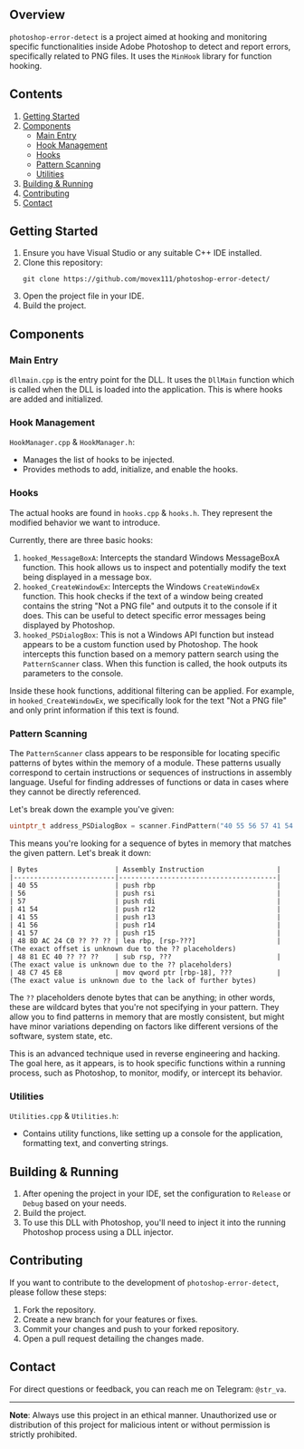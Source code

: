 ## Overview

`photoshop-error-detect` is a project aimed at hooking and monitoring specific functionalities inside Adobe Photoshop to detect and report errors, specifically related to PNG files. It uses the `MinHook` library for function hooking.

## Contents

1. [Getting Started](#getting-started)
2. [Components](#components)
    - [Main Entry](#main-entry)
    - [Hook Management](#hook-management)
    - [Hooks](#hooks)
    - [Pattern Scanning](#pattern-scanning)
    - [Utilities](#utilities)
3. [Building & Running](#building--running)
4. [Contributing](#contributing)
5. [Contact](#contact)
   
## Getting Started

1. Ensure you have Visual Studio or any suitable C++ IDE installed.
2. Clone this repository:
    ```
    git clone https://github.com/movex111/photoshop-error-detect/
    ```
4. Open the project file in your IDE.
5. Build the project.

## Components

### Main Entry

`dllmain.cpp` is the entry point for the DLL. It uses the `DllMain` function which is called when the DLL is loaded into the application. This is where hooks are added and initialized.

### Hook Management

`HookManager.cpp` & `HookManager.h`:
- Manages the list of hooks to be injected.
- Provides methods to add, initialize, and enable the hooks.

### Hooks

The actual hooks are found in `hooks.cpp` & `hooks.h`. They represent the modified behavior we want to introduce.

Currently, there are three basic hooks:

1. `hooked_MessageBoxA`: Intercepts the standard Windows MessageBoxA function. This hook allows us to inspect and potentially modify the text being displayed in a message box.
2. `hooked_CreateWindowEx`: Intercepts the Windows `CreateWindowEx` function. This hook checks if the text of a window being created contains the string "Not a PNG file" and outputs it to the console if it does. This can be useful to detect specific error messages being displayed by Photoshop.
3. `hooked_PSDialogBox`: This is not a Windows API function but instead appears to be a custom function used by Photoshop. The hook intercepts this function based on a memory pattern search using the `PatternScanner` class. When this function is called, the hook outputs its parameters to the console.

Inside these hook functions, additional filtering can be applied. For example, in `hooked_CreateWindowEx`, we specifically look for the text "Not a PNG file" and only print information if this text is found.

### Pattern Scanning

The `PatternScanner` class appears to be responsible for locating specific patterns of bytes within the memory of a module. These patterns usually correspond to certain instructions or sequences of instructions in assembly language. Useful for finding addresses of functions or data in cases where they cannot be directly referenced.

Let's break down the example you've given:

```cpp
uintptr_t address_PSDialogBox = scanner.FindPattern("40 55 56 57 41 54 41 55 41 56 41 57 48 8D AC 24 C0 ?? ?? ?? 48 81 EC 40 ?? ?? ?? 48 C7 45 E8");
```

This means you're looking for a sequence of bytes in memory that matches the given pattern. Let's break it down:

```
| Bytes                   | Assembly Instruction                  |
|-------------------------|---------------------------------------|
| 40 55                   | push rbp                              |
| 56                      | push rsi                              |
| 57                      | push rdi                              |
| 41 54                   | push r12                              |
| 41 55                   | push r13                              |
| 41 56                   | push r14                              |
| 41 57                   | push r15                              |
| 48 8D AC 24 C0 ?? ?? ?? | lea rbp, [rsp-???]                    | (The exact offset is unknown due to the ?? placeholders)
| 48 81 EC 40 ?? ?? ??    | sub rsp, ???                          | (The exact value is unknown due to the ?? placeholders)
| 48 C7 45 E8             | mov qword ptr [rbp-18], ???           | (The exact value is unknown due to the lack of further bytes)
```

The `??` placeholders denote bytes that can be anything; in other words, these are wildcard bytes that you're not specifying in your pattern. They allow you to find patterns in memory that are mostly consistent, but might have minor variations depending on factors like different versions of the software, system state, etc.

This is an advanced technique used in reverse engineering and hacking. The goal here, as it appears, is to hook specific functions within a running process, such as Photoshop, to monitor, modify, or intercept its behavior.
### Utilities

`Utilities.cpp` & `Utilities.h`:
- Contains utility functions, like setting up a console for the application, formatting text, and converting strings.
  
## Building & Running

1. After opening the project in your IDE, set the configuration to `Release` or `Debug` based on your needs.
2. Build the project.
3. To use this DLL with Photoshop, you'll need to inject it into the running Photoshop process using a DLL injector.

## Contributing

If you want to contribute to the development of `photoshop-error-detect`, please follow these steps:

1. Fork the repository.
2. Create a new branch for your features or fixes.
3. Commit your changes and push to your forked repository.
4. Open a pull request detailing the changes made.

## Contact

For direct questions or feedback, you can reach me on Telegram: `@str_va`.

---

**Note**: Always use this project in an ethical manner. Unauthorized use or distribution of this project for malicious intent or without permission is strictly prohibited.
